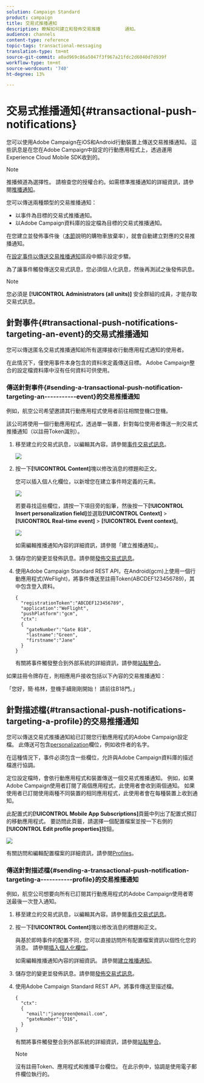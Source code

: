 ```yaml
---
solution: Campaign Standard
product: campaign
title: 交易式推播通知
description: 瞭解如何建立和發佈交易推播         通知。
audience: channels
content-type: reference
topic-tags: transactional-messaging
translation-type: tm+mt
source-git-commit: a0ad969c86a5047f3f967a21fdc2d6040d7d939f
workflow-type: tm+mt
source-wordcount: '740'
ht-degree: 13%

---
```



# 交易式推播通知{#transactional-push-notifications}

您可以使用Adobe Campaign在iOS和Android行動裝置上傳送交易推播通知。 這些訊息是在您在Adobe Campaign中設定的行動應用程式上，透過運用Experience Cloud Mobile SDK收到的。

>[!NOTE]
>
>推播頻道為選擇性。 請檢查您的授權合約。如需標準推播通知的詳細資訊，請參閱[推播通知](../../channels/using/about-push-notifications.md)。

您可以傳送兩種類型的交易推播通知：

* 以事件為目標的交易式推播通知。
* 以Adobe Campaign資料庫的設定檔為目標的交易式推播通知。

在您建立並發佈事件後（[本節](../../channels/using/getting-started-with-transactional-msg.md#transactional-messaging-operating-principle)說明的購物車放棄率），就會自動建立對應的交易推播通知。

在[設定事件以傳送交易推播通知](../../administration/using/configuring-transactional-messaging.md#use-case--configuring-an-event-to-send-a-transactional-message)區段中顯示設定步驟。

為了讓事件觸發傳送交易式訊息，您必須個人化訊息，然後再測試之後發佈訊息。

>[!NOTE]
>
>您必須是 **[!UICONTROL Administrators (all units)]** 安全群組的成員，才能存取交易式訊息。

## 針對事件{#transactional-push-notifications-targeting-an-event}的交易式推播通知

您可以傳送匿名交易式推播通知給所有選擇接收行動應用程式通知的使用者。

在此情況下，僅使用事件本身包含的資料來定義傳送目標。 Adobe Campaign整合的設定檔資料庫中沒有任何資料可供使用。

### 傳送針對事件{#sending-a-transactional-push-notification-targeting-an-----------event}的交易推播通知

例如，航空公司希望邀請其行動應用程式使用者前往相關登機口登機。

該公司將使用一個行動應用程式，透過單一裝置，針對每位使用者傳送一則交易式推播通知（以註冊Token識別）。

1. 移至建立的交易式訊息，以編輯其內容。請參閱[事件交易式訊息](../../channels/using/event-transactional-messages.md)。

   ![](assets/message-center_push_message.png)

1. 按一下&#x200B;**[!UICONTROL Content]**&#x200B;塊以修改消息的標題和正文。

   您可以插入個人化欄位，以新增您在建立事件時定義的元素。

   ![](assets/message-center_push_content.png)

   若要尋找這些欄位，請按一下項目旁的鉛筆，然後按一下&#x200B;**[!UICONTROL Insert personalization field]**&#x200B;並選取&#x200B;**[!UICONTROL Context]** > **[!UICONTROL Real-time event]** > **[!UICONTROL Event context]**。

   ![](assets/message-center_push_personalization.png)

   如需編輯推播通知內容的詳細資訊，請參閱「建立推播通知」。[](../../channels/using/preparing-and-sending-a-push-notification.md)

1. 儲存您的變更並發佈訊息。請參閱[發佈交易式訊息](../../channels/using/event-transactional-messages.md#publishing-a-transactional-message)。

1. 使用Adobe Campaign Standard REST API，在Android(gcm)上使用一個行動應用程式(WeFlight)，將事件傳送至註冊Token(ABCDEF123456789)，其中包含登入資料。

   ```
   {
     "registrationToken":"ABCDEF123456789",
     "application":"WeFlight",
     "pushPlatform":"gcm",
     "ctx":
     {
       "gateNumber":"Gate B18",
       "lastname":"Green",
       "firstname":"Jane"
     }
   }
   ```

   有關將事件觸發整合到外部系統的詳細資訊，請參閱[站點整合](../../administration/using/configuring-transactional-messaging.md#integrating-the-triggering-of-the-event-in-a-website)。

如果註冊令牌存在，則相應用戶接收包括以下內容的交易推播通知：

「您好，簡·格林，登機手續剛剛開始！ 請前往B18門。」

## 針對描述檔{#transactional-push-notifications-targeting-a-profile}的交易推播通知

您可以傳送交易式推播通知給已訂閱您行動應用程式的Adobe Campaign設定檔。 此傳送可包含[personalization](../../designing/using/personalization.md#inserting-a-personalization-field)欄位，例如收件者的名字。

在這種情況下，事件必須包含一些欄位，允許與Adobe Campaign資料庫的描述檔進行協調。

定位設定檔時，會依行動應用程式和裝置傳送一個交易式推播通知。 例如，如果Adobe Campaign使用者訂閱了兩個應用程式，此使用者會收到兩個通知。 如果使用者已訂閱使用兩種不同裝置的相同應用程式，此使用者會在每種裝置上收到通知。

此配置式的&#x200B;**[!UICONTROL Mobile App Subscriptions]**&#x200B;頁籤中列出了配置式預訂的移動應用程式。 要訪問此頁籤，請選擇一個配置檔案並按一下右側的&#x200B;**[!UICONTROL Edit profile properties]**&#x200B;按鈕。

![](assets/push_notif_subscriptions.png)

有關訪問和編輯配置檔案的詳細資訊，請參閱[Profiles](../../audiences/using/creating-profiles.md)。

### 傳送針對描述檔{#sending-a-transactional-push-notification-targeting-a-----------profile}的交易推播通知

例如，航空公司想要向所有已訂閱其行動應用程式的Adobe Campaign使用者寄送最後一次登入通知。

1. 移至建立的交易式訊息，以編輯其內容。請參閱[事件交易式訊息](../../channels/using/event-transactional-messages.md)。

1. 按一下&#x200B;**[!UICONTROL Content]**&#x200B;塊以修改消息的標題和正文。

   與基於即時事件的配置不同，您可以直接訪問所有配置檔案資訊以個性化您的消息。 請參閱[插入個人化欄位](../../designing/using/personalization.md#inserting-a-personalization-field)。

   如需編輯推播通知內容的詳細資訊。 請參閱[建立推播通知](../../channels/using/preparing-and-sending-a-push-notification.md)。

1. 儲存您的變更並發佈訊息。請參閱[發佈交易式訊息](../../channels/using/event-transactional-messages.md#publishing-a-transactional-message)。
1. 使用Adobe Campaign Standard REST API，將事件傳送至描述檔。

   ```
   {
     "ctx":
     {
       "email":"janegreen@email.com",
       "gateNumber":"D16",
     }
   }
   ```

   有關將事件觸發整合到外部系統的詳細資訊，請參閱[站點整合](../../administration/using/configuring-transactional-messaging.md#integrating-the-triggering-of-the-event-in-a-website)。

   >[!NOTE]
   >
   >沒有註冊Token、應用程式和推播平台欄位。 在此示例中，協調是使用電子郵件欄位執行的。
